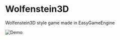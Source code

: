 # Wolfenstein3D

Wolfenstein3D style game made in EasyGameEngine

![Demo](https://github.com/Mixxx29/Wolfenstein3D/assets/44543519/7aa3214c-ac9a-4ed1-8911-35b3d2c112da)
